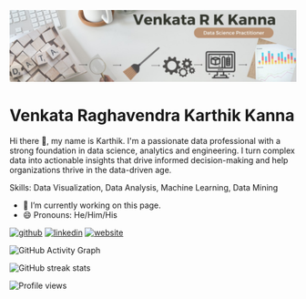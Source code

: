 ![Data Professional](https://github.com/karthik-44/karthik-44/blob/main/ll_banner.jpg)

# Venkata Raghavendra Karthik Kanna

Hi there 👋, my name is Karthik. I'm a passionate data professional with a strong foundation in data science, analytics and engineering. I turn complex data into actionable insights that drive informed decision-making and help organizations thrive in the data-driven age.

Skills: Data Visualization, Data Analysis, Machine Learning, Data Mining



- 🔭 I’m currently working on this page. 
- 😄 Pronouns: He/Him/His 


[<img src='https://cdn.jsdelivr.net/npm/simple-icons@3.0.1/icons/github.svg' alt='github' height='40'>](https://github.com/karthik-44)  [<img src='https://cdn.jsdelivr.net/npm/simple-icons@3.0.1/icons/linkedin.svg' alt='linkedin' height='40'>](https://www.linkedin.com/in/vkanna01/)  [<img src='https://cdn.jsdelivr.net/npm/simple-icons@3.0.1/icons/icloud.svg' alt='website' height='40'>](https://kvrkarthik.com/)  

![GitHub Activity Graph](https://activity-graph.herokuapp.com/graph?username=karthik-44)  

![GitHub streak stats](https://streak-stats.demolab.com/?user=karthik-44)  

![Profile views](https://gpvc.arturio.dev/karthik-44)  
